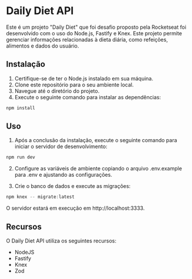 # Daily Diet API

Este é um projeto "Daily Diet" que foi desafio proposto pela Rocketseat foi desenvolvido com o uso do Node.js, Fastify e Knex. Este projeto permite gerenciar informações relacionadas à dieta diária, como refeições, alimentos e dados do usuário.

## Instalação

1. Certifique-se de ter o Node.js instalado em sua máquina.
2. Clone este repositório para o seu ambiente local.
3. Navegue até o diretório do projeto.
4. Execute o seguinte comando para instalar as dependências:

```Javascript
npm install
```

## Uso

1. Após a conclusão da instalação, execute o seguinte comando para iniciar o servidor de desenvolvimento:

```Javascript
npm run dev
```

2. Configure as variáveis de ambiente copiando o arquivo .env.example para .env e ajustando as configurações.

3. Crie o banco de dados e execute as migrações:

```Javascript
npm knex -- migrate:latest
```

O servidor estará em execução em http://localhost:3333.

## Recursos

O Daily Diet API utiliza os seguintes recursos:

- NodeJS
- Fastify
- Knex
- Zod